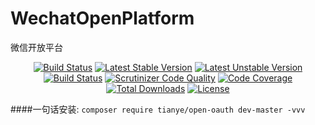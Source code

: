 # WechatOpenPlatform
微信开放平台
<p align="center">
<a href="https://travis-ci.org/tianye/WechatOpenPlatform"><img src="https://travis-ci.org/tianye/WechatOpenPlatform.svg?branch=master" alt="Build Status"></a>
<a href="https://packagist.org/packages/tianye/open-oauth"><img src="https://poser.pugx.org/tianye/open-oauth/v/stable.svg" alt="Latest Stable Version"></a>
<a href="https://packagist.org/packages/tianye/open-oauth"><img src="https://poser.pugx.org/tianye/open-oauth/v/unstable.svg" alt="Latest Unstable Version"></a>
<a href="https://scrutinizer-ci.com/g/tianye/WechatOpenPlatform/build-status/master"><img src="https://scrutinizer-ci.com/g/tianye/WechatOpenPlatform/badges/build.png?b=master" alt="Build Status"></a>
<a href="https://scrutinizer-ci.com/g/tianye/WechatOpenPlatform/?branch=master"><img src="https://scrutinizer-ci.com/g/tianye/WechatOpenPlatform/badges/quality-score.png?b=master" alt="Scrutinizer Code Quality"></a>
<a href="https://scrutinizer-ci.com/g/tianye/WechatOpenPlatform/?branch=master"><img src="https://scrutinizer-ci.com/g/tianye/WechatOpenPlatform/badges/coverage.png?b=master" alt="Code Coverage"></a>
<a href="https://packagist.org/packages/tianye/open-oauth"><img src="https://poser.pugx.org/tianye/open-oauth/downloads" alt="Total Downloads"></a>
<a href="https://packagist.org/packages/tianye/open-oauth"><img src="https://poser.pugx.org/tianye/open-oauth/license" alt="License"></a>
</p>

####一句话安装:
`composer require tianye/open-oauth dev-master -vvv`
